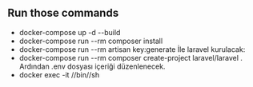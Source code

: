 
## Run those commands
- docker-compose up -d --build
- docker-compose run --rm composer install
- docker-compose run --rm artisan key:generate
İle laravel kurulacak:
- docker-compose run --rm composer create-project laravel/laravel .
Ardından .env dosyası içeriği düzenlenecek.
- docker exec -it <container-id> //bin//sh